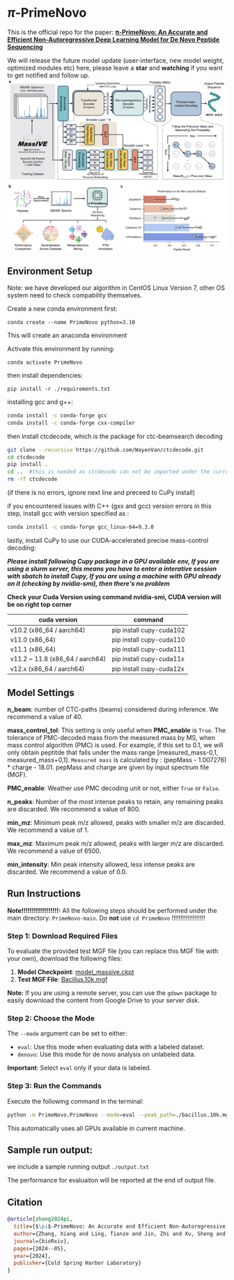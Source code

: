 # $\pi$-PrimeNovo

This is the official repo for the paper: **[π-PrimeNovo: An Accurate and Efficient Non-Autoregressive Deep Learning Model for De Novo Peptide Sequencing](https://www.biorxiv.org/content/10.1101/2024.05.17.594647v2)**


We will release the future model update (user-interface, new model weight, optimized modules etc) here, please leave a **star** and **watching** if you want to get notified and follow up.
![prime](./assets/PrimeNovo.png)



## Environment Setup

Note: we have developed our algorithm in CentOS Linux Version 7, other OS system need to check compability themselves. 

Create a new conda environment first:

```
conda create --name PrimeNovo python=3.10
```

This will create an anaconda environment 

Activate this environment by running:

```
conda activate PrimeNovo
```

then install dependencies:

```
pip install -r ./requirements.txt
```



installing gcc and g++:

```bash
conda install -c conda-forge gcc
conda install -c conda-forge cxx-compiler
```

then install ctcdecode, which is the package for ctc-beamsearch decoding


```bash
git clone --recursive https://github.com/WayenVan/ctcdecode.git
cd ctcdecode
pip install .
cd ..  #this is needed as ctcdecode can not be imported under the current directory
rm -rf ctcdecode
```


(if there is no errors, ignore next line and preceed to CuPy install)


if you encountered issues with C++ (gxx and gcc) version errors in this step, install gcc with version specified as :  
```bash
conda install -c conda-forge gcc_linux-64=9.3.0
```




lastly, install CuPy to use our CUDA-accelerated precise mass-control decoding:

**_Please install following Cupy package in a GPU available env, If you are using a slurm server, this means you have to enter a interative session with sbatch to install Cupy, If you are using a machine with GPU already on it (checking by nvidia-smi), then there's no problem_**


**Check your Cuda Version using command nvidia-smi, CUDA version will be on right top corner**

| cuda version | command |
|-------|-------|
|v10.2 (x86_64 / aarch64)| pip install cupy-cuda102 |
|v11.0 (x86_64)| pip install cupy-cuda110 |
|v11.1 (x86_64)| pip install cupy-cuda111 |
|v11.2 ~ 11.8 (x86_64 / aarch64)| pip install cupy-cuda11x |
|v12.x (x86_64 / aarch64)| pip install cupy-cuda12x |


## Model Settings

**n_beam**: number of CTC-paths (beams) considered during inference. We recommend a value of 40.

**mass_control_tol**: This setting is only useful when **PMC_enable** is ```True```. The tolerance of PMC-decoded mass from the measured mass by MS, when mass control algorithm (PMC) is used. For example, if this set to 0.1, we will only obtain peptitde that falls under the mass range [measured_mass-0,1, measured_mass+0,1]. ```Measured mass``` is calculated by : (pepMass - 1.007276) * charge - 18.01. pepMass and charge are given by input spectrum file (MGF).


**PMC_enable**: Weather use PMC decoding unit or not, either ```True``` or ```False```.

**n_peaks**: Number of the most intense peaks to retain, any remaining peaks are discarded. We recommend a value of 800.

**min_mz**: Minimum peak m/z allowed, peaks with smaller m/z are discarded. We recommend a value of 1.

**max_mz**: Maximum peak m/z allowed, peaks with larger m/z are discarded. We recommend a value of 6500.

**min_intensity**: Min peak intensity allowed, less intense peaks are discarded. We recommend a value of 0.0.


## Run Instructions

**Note!!!!!!!!!!!!!!!!!!:** All the following steps should be performed under the main directory: `PrimeNovo-main`. Do **not** use `cd PrimeNovo` !!!!!!!!!!!!!!!!!!!

### Step 1: Download Required Files

To evaluate the provided test MGF file (you can replace this MGF file with your own), download the following files:

1. **Model Checkpoint**: [model_massive.ckpt](https://drive.google.com/file/d/12IZgeGP3ae3KksI5_82yuSTbk_M9sKNY/view?usp=share_link)
2. **Test MGF File**: [Bacillus.10k.mgf](https://drive.google.com/file/d/1HqfCETZLV9ZB-byU0pqNNRXbaPbTAceT/view?usp=drive_link)

**Note:** If you are using a remote server, you can use the `gdown` package to easily download the content from Google Drive to your server disk.

### Step 2: Choose the Mode

The `--mode` argument can be set to either:

- `eval`: Use this mode when evaluating data with a labeled dataset.
- `denovo`: Use this mode for de novo analysis on unlabeled data.

**Important**: Select `eval` only if your data is labeled.

### Step 3: Run the Commands

Execute the following command in the terminal:

```bash
python -m PrimeNovo.PrimeNovo --mode=eval --peak_path=./bacillus.10k.mgf --model=./model_massive.ckpt
```

This automatically uses all GPUs available in current machine.


## Sample run output:

we include a sample running output ```./output.txt```

The performance for evaluaiton will be reported at the end of output file. 

## Citation

```bibtex
@article{zhang2024pi,
  title={$\pi$-PrimeNovo: An Accurate and Efficient Non-Autoregressive Deep Learning Model for De Novo Peptide Sequencing},
  author={Zhang, Xiang and Ling, Tianze and Jin, Zhi and Xu, Sheng and Gao, Zhiqiang and Sun, Boyan and Qiu, Zijie and Dong, Nanqing and Wang, Guangshuai and Wang, Guibin and others},
  journal={bioRxiv},
  pages={2024--05},
  year={2024},
  publisher={Cold Spring Harbor Laboratory}
}
